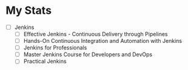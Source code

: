 # My Stats
- [ ] Jenkins
	- [ ] Effective Jenkins - Continuous Delivery through Pipelines
	- [ ] Hands-On Continuous Integration and Automation with Jenkins
	- [ ] Jenkins for Professionals
	- [ ] Master Jenkins Course for Developers and DevOps
	- [ ] Practical Jenkins